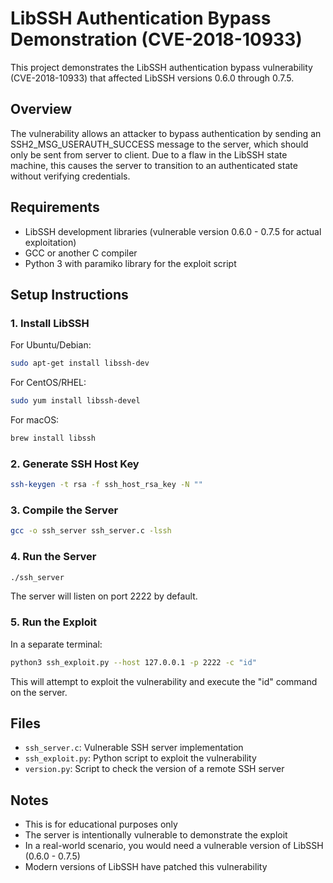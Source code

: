 # LibSSH Authentication Bypass Demonstration (CVE-2018-10933)

This project demonstrates the LibSSH authentication bypass vulnerability (CVE-2018-10933) that affected LibSSH versions 0.6.0 through 0.7.5.

## Overview

The vulnerability allows an attacker to bypass authentication by sending an SSH2_MSG_USERAUTH_SUCCESS message to the server, which should only be sent from server to client. Due to a flaw in the LibSSH state machine, this causes the server to transition to an authenticated state without verifying credentials.

## Requirements

- LibSSH development libraries (vulnerable version 0.6.0 - 0.7.5 for actual exploitation)
- GCC or another C compiler
- Python 3 with paramiko library for the exploit script

## Setup Instructions

### 1. Install LibSSH

For Ubuntu/Debian:
```bash
sudo apt-get install libssh-dev
```

For CentOS/RHEL:
```bash
sudo yum install libssh-devel
```

For macOS:
```bash
brew install libssh
```

### 2. Generate SSH Host Key

```bash
ssh-keygen -t rsa -f ssh_host_rsa_key -N ""
```

### 3. Compile the Server

```bash
gcc -o ssh_server ssh_server.c -lssh
```

### 4. Run the Server

```bash
./ssh_server
```

The server will listen on port 2222 by default.

### 5. Run the Exploit

In a separate terminal:

```bash
python3 ssh_exploit.py --host 127.0.0.1 -p 2222 -c "id"
```

This will attempt to exploit the vulnerability and execute the "id" command on the server.

## Files

- `ssh_server.c`: Vulnerable SSH server implementation
- `ssh_exploit.py`: Python script to exploit the vulnerability
- `version.py`: Script to check the version of a remote SSH server

## Notes

- This is for educational purposes only
- The server is intentionally vulnerable to demonstrate the exploit
- In a real-world scenario, you would need a vulnerable version of LibSSH (0.6.0 - 0.7.5)
- Modern versions of LibSSH have patched this vulnerability